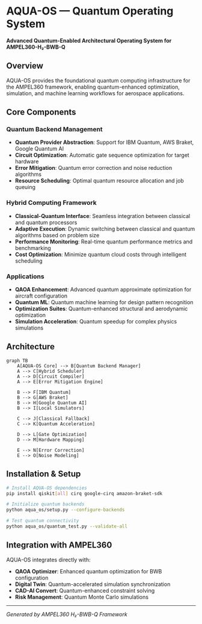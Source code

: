 # AQUA-OS — Quantum Operating System
**Advanced Quantum-Enabled Architectural Operating System for AMPEL360-H₂-BWB-Q**

## Overview

AQUA-OS provides the foundational quantum computing infrastructure for the AMPEL360 framework, enabling quantum-enhanced optimization, simulation, and machine learning workflows for aerospace applications.

## Core Components

### Quantum Backend Management
- **Quantum Provider Abstraction**: Support for IBM Quantum, AWS Braket, Google Quantum AI
- **Circuit Optimization**: Automatic gate sequence optimization for target hardware
- **Error Mitigation**: Quantum error correction and noise reduction algorithms
- **Resource Scheduling**: Optimal quantum resource allocation and job queuing

### Hybrid Computing Framework
- **Classical-Quantum Interface**: Seamless integration between classical and quantum processors
- **Adaptive Execution**: Dynamic switching between classical and quantum algorithms based on problem size
- **Performance Monitoring**: Real-time quantum performance metrics and benchmarking
- **Cost Optimization**: Minimize quantum cloud costs through intelligent scheduling

### Applications
- **QAOA Enhancement**: Advanced quantum approximate optimization for aircraft configuration
- **Quantum ML**: Quantum machine learning for design pattern recognition
- **Optimization Suites**: Quantum-enhanced structural and aerodynamic optimization
- **Simulation Acceleration**: Quantum speedup for complex physics simulations

## Architecture

```mermaid
graph TB
    A[AQUA-OS Core] --> B[Quantum Backend Manager]
    A --> C[Hybrid Scheduler]
    A --> D[Circuit Compiler]
    A --> E[Error Mitigation Engine]
    
    B --> F[IBM Quantum]
    B --> G[AWS Braket]
    B --> H[Google Quantum AI]
    B --> I[Local Simulators]
    
    C --> J[Classical Fallback]
    C --> K[Quantum Acceleration]
    
    D --> L[Gate Optimization]
    D --> M[Hardware Mapping]
    
    E --> N[Error Correction]
    E --> O[Noise Modeling]
```

## Installation & Setup

```bash
# Install AQUA-OS dependencies
pip install qiskit[all] cirq google-cirq amazon-braket-sdk

# Initialize quantum backends
python aqua_os/setup.py --configure-backends

# Test quantum connectivity
python aqua_os/quantum_test.py --validate-all
```

## Integration with AMPEL360

AQUA-OS integrates directly with:
- **QAOA Optimizer**: Enhanced quantum optimization for BWB configuration
- **Digital Twin**: Quantum-accelerated simulation synchronization  
- **CAD-AI Convert**: Quantum-enhanced constraint solving
- **Risk Management**: Quantum Monte Carlo simulations

---
*Generated by AMPEL360 H₂-BWB-Q Framework*
